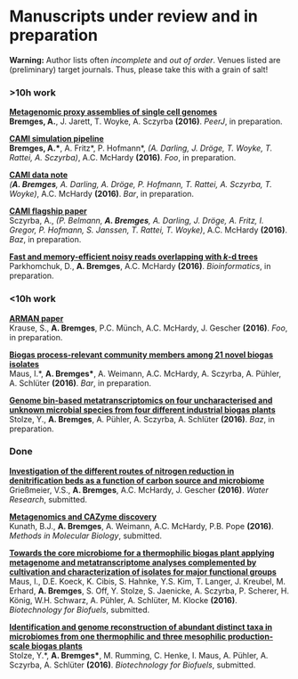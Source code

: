 # Manuscripts under review and in preparation

**Warning:** Author lists often *incomplete* and *out of order*. Venues listed are (preliminary) target journals. Thus, please take this with a grain of salt!

### >10h work

**<a href="https://www.youtube.com/watch?v=DLzxrzFCyOs" target="_blank">Metagenomic proxy assemblies of single cell genomes</a>**  
__Bremges, A.__, J. Jarett, T. Woyke, A. Sczyrba **(2016)**. *PeerJ*, in preparation.

**<a href="https://www.youtube.com/watch?v=DLzxrzFCyOs" target="_blank">CAMI simulation pipeline</a>**  
__Bremges, A.\*__, A. Fritz\*, P. Hofmann\*, *(A. Darling, J. Dröge, T. Woyke, T. Rattei, A. Sczyrba)*, A.C. McHardy **(2016)**. *Foo*, in preparation.

**<a href="https://www.youtube.com/watch?v=DLzxrzFCyOs" target="_blank">CAMI data note</a>**  
*(__A. Bremges__, A. Darling, A. Dröge, P. Hofmann, T. Rattei, A. Sczyrba, T. Woyke)*, A.C. McHardy **(2016)**. *Bar*, in preparation.

**<a href="https://www.youtube.com/watch?v=DLzxrzFCyOs" target="_blank">CAMI flagship paper</a>**  
Sczyrba, A., *(P. Belmann, __A. Bremges__, A. Darling, J. Dröge, A. Fritz, I. Gregor, P. Hofmann, S. Janssen, T. Rattei, T. Woyke)*, A.C. McHardy **(2016)**. *Baz*, in preparation.

**<a href="https://www.youtube.com/watch?v=DLzxrzFCyOs" target="_blank">Fast and memory-efficient noisy reads overlapping with *k*-d trees</a>**  
Parkhomchuk, D., __A. Bremges__, A.C. McHardy **(2016)**. *Bioinformatics*, in preparation.

### <10h work

**<a href="https://www.youtube.com/watch?v=DLzxrzFCyOs" target="_blank">ARMAN paper</a>**  
Krause, S., __A. Bremges__, P.C. Münch, A.C. McHardy, J. Gescher **(2016)**. *Foo*, in preparation.

**<a href="https://www.youtube.com/watch?v=DLzxrzFCyOs" target="_blank">Biogas process-relevant community members among 21 novel biogas isolates</a>**  
Maus, I.\*, __A. Bremges\*__, A. Weimann, A.C. McHardy, A. Sczyrba, A. Pühler, A. Schlüter **(2016)**. *Bar*, in preparation.

**<a href="https://www.youtube.com/watch?v=DLzxrzFCyOs" target="_blank">Genome bin-based metatranscriptomics on four uncharacterised and unknown microbial species from four different industrial biogas plants</a>**  
Stolze, Y., __A. Bremges__, A. Pühler, A. Sczyrba, A. Schlüter **(2016)**. *Baz*, in preparation.

### Done

**<a href="https://www.youtube.com/watch?v=DLzxrzFCyOs" target="_blank">Investigation of the different routes of nitrogen reduction in denitrification beds as a function of carbon source and microbiome</a>**  
Grießmeier, V.S., __A. Bremges__, A.C. McHardy, J. Gescher **(2016)**. *Water Research*, submitted.

**<a href="https://www.youtube.com/watch?v=DLzxrzFCyOs" target="_blank">Metagenomics and CAZyme discovery</a>**  
Kunath, B.J., __A. Bremges__, A. Weimann, A.C. McHardy, P.B. Pope **(2016)**. *Methods in Molecular Biology*, submitted.

**<a href="https://www.youtube.com/watch?v=DLzxrzFCyOs" target="_blank">Towards the core microbiome for a thermophilic biogas plant applying metagenome and metatranscriptome analyses complemented by cultivation and characterization of isolates for major functional groups</a>**  
Maus, I., D.E. Koeck, K. Cibis, S. Hahnke, Y.S. Kim, T. Langer, J. Kreubel, M. Erhard, __A. Bremges__, S. Off, Y. Stolze, S. Jaenicke, A. Sczyrba, P. Scherer, H. König, W.H. Schwarz, A. Pühler, A. Schlüter, M. Klocke **(2016)**. *Biotechnology for Biofuels*, submitted.

**<a href="https://www.youtube.com/watch?v=DLzxrzFCyOs" target="_blank">Identification and genome reconstruction of abundant distinct taxa in microbiomes from one thermophilic and three mesophilic production-scale biogas plants</a>**  
Stolze, Y.\*, __A. Bremges\*__, M. Rumming, C. Henke, I. Maus, A. Pühler, A. Sczyrba, A. Schlüter **(2016)**. *Biotechnology for Biofuels*, submitted.
